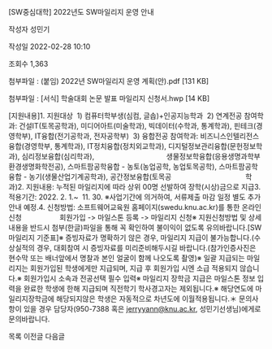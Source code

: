 [SW중심대학] 2022년도 SW마일리지 운영 안내



작성자
성민기


작성일
2022-02-28 10:10


조회수
1,363


첨부파일 : (붙임) 2022년 SW마일리지 운영 계획(안).pdf [131 KB]  

첨부파일 : [서식] 학술대회 논문 발표 마일리지 신청서.hwp [14 KB]


﻿﻿﻿﻿﻿﻿﻿﻿﻿﻿﻿﻿﻿﻿﻿﻿﻿﻿﻿﻿﻿﻿﻿﻿﻿﻿﻿﻿﻿﻿﻿[지원내용]1. 지원대상  1) 컴퓨터학부생(심컴, 글솝)+인공지능학과  2) 연계전공 참여학과: 건설IT(토목공학과), 미디어아트(미술학과), 빅데이터(수학과, 통계학과), 핀테크(경영학부), IT융합(전기공학과, 전자공학부)  3) 융합전공 참여학과: 비즈니스인텔리전스융합(경영학부, 통계학과), IT정치융합(정치외교학과), 디지털정보관리융합(문헌정보학과), 심리정보융합(심리학과),                                    생물정보학융합(응용생명과학부 환경생명화학전공), 스마트팜공학융합 - 농토(농업공학, 농업토목공학), 스마트팜공학융합 - 농기(생물산업기계공학과), 공간정보융합(토목공                                     학과)2. 지원내용: 누적된 마일리지에 따라 상위 00명 선발하여 장학(시상)금으로 지급3. 적용기간: 2022. 2. 1.~  11. 30. ※사업기간에 의거하여, 서류제출 마감 일정 별도 추가 안내 예정.4. 신청방법: 소프트웨어교육원 홈페이지(swedu.knu.ac.kr)를 통한 온라인 신청                   회원가입 -> 마일스톤 등록 -> 마일리지 신청※ 지원신청방법 및 상세내용을 반드시 첨부(한글)파일을 통해 꼭 확인하여 불이익이 없도록 유의바랍니다.[SW마일리지 기준표]※ 증빙자료가 명확하기 않은 경우, 마일리지 지급이 불가능합니다.(수상실적의 경우, 대회참여 시 증빙자료를 미리준비해두시길 바랍니다.(참가인증사진은 현수막 또는 배너앞에서 명찰과 본인 얼굴이 함께 나오도록 촬영)※ 일괄 지급되는 마일리지는 회원가입된 학생에게만 지급되며, 지급 후 회원가입 시엔 소급 적용되지 않습니다.※ 회원가입시 소속과 전공선택 필수 입력※ 마일리지 장학금 지급은 마일스톤 정보 입력을 완료한 학생에 한해 지급되며 직전학기 학사경고자는 제외됩니다.※ 해당연도에 마일리지장학금에 해당되지않은 학생은 자동적으로 차년도에 이월적용됩니다.＊ 문의사항이 있을 경우 담당자(950-7388 혹은 jerryyann@knu.ac.kr, 성민기선생님)에게로 문의바랍니다.





목록
이전글
다음글




